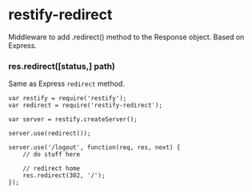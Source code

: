 # restify-redirect
Middleware to add .redirect() method to the Response object. Based on Express.

### res.redirect([status,] path)

Same as Express `redirect` method.

```
var restify = require('restify');
var redirect = require('restify-redirect');

var server = restify.createServer();

server.use(redirect());

server.use('/logout', function(req, res, next) {
    // do stuff here

    // redirect home
    res.redirect(302, '/');
});
```

